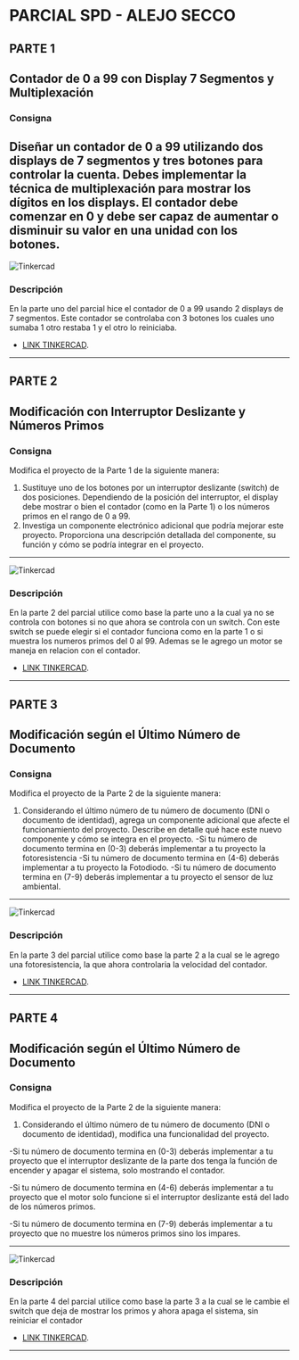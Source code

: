 # PARCIAL SPD - ALEJO SECCO

## PARTE 1 
## Contador de 0 a 99 con Display 7 Segmentos y Multiplexación
### Consigna
Diseñar un contador de 0 a 99 utilizando dos displays de 7 segmentos y tres botones para
controlar la cuenta. Debes implementar la técnica de multiplexación para mostrar los dígitos
en los displays. El contador debe comenzar en 0 y debe ser capaz de aumentar o disminuir
su valor en una unidad con los botones.
---
![Tinkercad](./PARTE_1/imagen.png)
### Descripción
En la parte uno del parcial hice el contador de 0 a 99 usando 2 displays de 7 segmentos. Este contador se controlaba con 3 botones los cuales uno sumaba 1 otro restaba 1 y el otro lo reiniciaba.
- [LINK TINKERCAD](https://www.tinkercad.com/things/aZlg2pXwmcM-copy-of-copy-of-primera-parte-alejo-secco-1d/editel?sharecode=XqkChwjbE328AVAaIRZkOaZSaZtfEGOYrFCR56Fd9UM).
---
## PARTE 2
## Modificación con Interruptor Deslizante y Números Primos
### Consigna
Modifica el proyecto de la Parte 1 de la siguiente manera:
1. Sustituye uno de los botones por un interruptor deslizante (switch) de dos posiciones.
Dependiendo de la posición del interruptor, el display debe mostrar o bien el contador (como
en la Parte 1) o los números primos en el rango de 0 a 99.
2. Investiga un componente electrónico adicional que podría mejorar este proyecto.
Proporciona una descripción detallada del componente, su función y cómo se podría
integrar en el proyecto.
---
![Tinkercad](./PARTE_2/imagen.png)
### Descripción
En la parte 2 del parcial utilice como base la parte uno a la cual ya no se controla con botones si no que ahora se controla con un switch. Con este switch se puede elegir si el contador funciona como en la parte 1 o si muestra los numeros primos del 0 al 99.
Ademas se le agrego un motor se maneja en relacion con el contador.
- [LINK TINKERCAD](https://www.tinkercad.com/things/9YKdzDm0ft4-segunda-parte-alejo-secco-1d/editel?sharecode=_l5Oys86G5qd01NMyo-d_k_nrqy1tC6YjSSq9hAh3aQ).
---
## PARTE 3
## Modificación según el Último Número de Documento
### Consigna
Modifica el proyecto de la Parte 2 de la siguiente manera:
1. Considerando el último número de tu número de documento (DNI o documento de
identidad), agrega un componente adicional que afecte el funcionamiento del proyecto.
Describe en detalle qué hace este nuevo componente y cómo se integra en el proyecto.
-Si tu número de documento termina en (0-3) deberás implementar a tu proyecto la
fotoresistencia
-Si tu número de documento termina en (4-6) deberás implementar a tu proyecto la
Fotodiodo.
-Si tu número de documento termina en (7-9) deberás implementar a tu proyecto el
sensor de luz ambiental.
---
![Tinkercad](./PARTE_3/imagen.png)
### Descripción
En la parte 3 del parcial utilice como base la parte 2 a la cual se le agrego una fotoresistencia, la que ahora controlaria la velocidad del contador.
- [LINK TINKERCAD](https://www.tinkercad.com/things/eoWokYXtyRT-copy-of-segunda-parte-alejo-secco-1d/editel?sharecode=haLlts5S08DdoSgGPAP2GvX9R8VcqmyBHzSxKZt0WFI).
---
## PARTE 4
## Modificación según el Último Número de Documento
### Consigna
Modifica el proyecto de la Parte 2 de la siguiente manera:
1. Considerando el último número de tu número de documento (DNI o documento de identidad), modifica una funcionalidad del proyecto.

-Si tu número de documento termina en (0-3) deberás implementar a tu proyecto que el interruptor deslizante de la parte dos tenga la función de encender y apagar el sistema, solo mostrando el contador.

-Si tu número de documento termina en (4-6) deberás implementar a tu proyecto que el motor solo funcione si el interruptor deslizante está del lado de los números primos. 

-Si tu número de documento termina en (7-9) deberás implementar a tu proyecto que no muestre los números primos sino los impares. 

---
![Tinkercad](./PARTE_3/imagen.png)
### Descripción
En la parte 4 del parcial utilice como base la parte 3 a la cual se le cambie el switch que deja de mostrar los primos y ahora apaga el sistema, sin reiniciar el contador
- [LINK TINKERCAD](https://www.tinkercad.com/things/a96WIHXLCBs-copy-of-tercera-parte-alejo-secco-1d/editel?sharecode=Xa48HzsirzFyrpsEqQIF38EgDuI2P-6_hWyjT65VCro).
---
